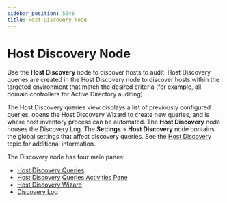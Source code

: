 ```yaml
---
sidebar_position: 5648
title: Host Discovery Node
---
```


# Host Discovery Node

Use the **Host Discovery** node to discover hosts to audit. Host Discovery queries are created in the Host Discovery node to discover hosts within the targeted environment that match the desired criteria (for example, all domain controllers for Active Directory auditing).

The Host Discovery queries view displays a list of previously configured queries, opens the Host Discovery Wizard to create new queries, and is where host inventory process can be automated. The **Host Discovery** node houses the Discovery Log. The **Settings** > **Host Discovery** node contains the global settings that affect discovery queries. See the [Host Discovery](../Settings/HostDiscovery "Host Discovery") topic for additional information.

The Discovery node has four main panes:

* [Host Discovery Queries](Queries "Host Discovery Queries")
* [Host Discovery Queries Activities Pane](Activities "Host Discovery Queries Activities Pane")
* [Host Discovery Wizard](Wizard/Overview "Host Discovery Wizard")
* [Discovery Log](Log "Discovery Log")